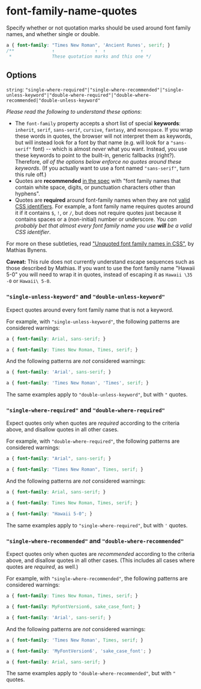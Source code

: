 # font-family-name-quotes

Specify whether or not quotation marks should be used around font family names,
and whether single or double.

```css
a { font-family: "Times New Roman", 'Ancient Runes', serif; }
/**              ↑               ↑  ↑             ↑
 *               These quotation marks and this one */
```

## Options

`string`: `"single-where-required"|"single-where-recommended"|"single-unless-keyword"|"double-where-required"|"double-where-recommended|"double-unless-keyword"`

*Please read the following to understand these options*:

- The `font-family` property accepts a short list of special **keywords**:
`inherit`, `serif`, `sans-serif`, `cursive`, `fantasy`, and `monospace`.
If you wrap these words in quotes, the browser will not interpret
them as keywords, but will instead look for a font by that name
(e.g. will look for a `"sans-serif"` font) --
which is almost *never* what you want. Instead, you use these keywords
to point to the built-in, generic fallbacks (right?).
Therefore, *all of the options below enforce no quotes around
these keywords*. (If you actually want to use a font named `"sans-serif"`,
turn this rule off.)
- Quotes are **recommended** [in the spec](https://www.w3.org/TR/CSS2/fonts.html#font-family-prop) with "font family names that contain white space, digits, or punctuation characters other than hyphens".
- Quotes are **required** around font-family names when they are not [valid CSS identifiers](https://www.w3.org/TR/CSS2/syndata.html#value-def-identifier).
For example, a font family name requires quotes around it if it contains `$`, `!`, or `/`,
but does not require quotes just because it contains spaces or a (non-initial) number or underscore.
*You can probably bet that almost every font family name you use **will** be a valid CSS identifier*.

For more on these subtleties, read ["Unquoted font family names in CSS"](https://mathiasbynens.be/notes/unquoted-font-family), by Mathias Bynens.

**Caveat:** This rule does not currently understand escape sequences such as those
described by Mathias. If you want to use the font family name "Hawaii 5-0" you will
need to wrap it in quotes, instead of escaping it as `Hawaii \35 -0` or `Hawaii\ 5-0`.

### `"single-unless-keyword"` and `"double-unless-keyword"`

Expect quotes around every font family name that is not a keyword.

For example, with `"single-unless-keyword"`, the following patterns are considered warnings:

```css
a { font-family: Arial, sans-serif; }
```

```css
a { font-family: Times New Roman, Times, serif; }
```

And the following patterns are *not* considered warnings:

```css
a { font-family: 'Arial', sans-serif; }
```

```css
a { font-family: 'Times New Roman', 'Times', serif; }
```

The same examples apply to `"double-unless-keyword"`, but with `"` quotes.

### `"single-where-required"` and `"double-where-required"`

Expect quotes only when quotes are *required* according to the criteria above,
and disallow quotes in all other cases.

For example, with `"double-where-required"`, the following patterns are considered warnings:

```css
a { font-family: "Arial", sans-serif; }
```

```css
a { font-family: "Times New Roman", Times, serif; }
```

And the following patterns are *not* considered warnings:

```css
a { font-family: Arial, sans-serif; }
```

```css
a { font-family: Times New Roman, Times, serif; }
```

```css
a { font-family: "Hawaii 5-0"; }
```

The same examples apply to `"single-where-required"`, but with `'` quotes.

### `"single-where-recommended"` and `"double-where-recommended"`

Expect quotes only when quotes are *recommended* according to the criteria above, and disallow quotes in all other cases. (This includes all cases where
quotes are *required*, as well.)

For example, with `"single-where-recommended"`, the following patterns are considered warnings:

```css
a { font-family: Times New Roman, Times, serif; }
```

```css
a { font-family: MyFontVersion6, sake_case_font; }
```

```css
a { font-family: 'Arial', sans-serif; }
```

And the following patterns are *not* considered warnings:

```css
a { font-family: 'Times New Roman', Times, serif; }
```

```css
a { font-family: 'MyFontVersion6', 'sake_case_font'; }
```

```css
a { font-family: Arial, sans-serif; }
```

The same examples apply to `"double-where-recommended"`, but with `"` quotes.
